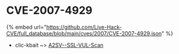 # CVE-2007-4929
{% embed url="https://github.com/Live-Hack-CVE/full_database/blob/main/cves/2007/CVE-2007-4929.json" %}

* clic-kbait ~> [A2SV--SSL-VUL-Scan](https://www.alice-snow.ru/2007/database/cve-2007-4929/a2sv--ssl-vul-scan-clic-kbait)